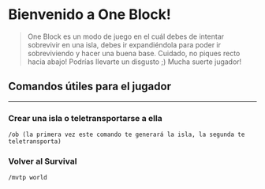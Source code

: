 # Bienvenido a One Block!

> One Block es un modo de juego en el cuál debes de intentar sobrevivir en una isla, debes ir expandiéndola para poder ir sobreviviendo y hacer una buena base. Cuidado, no piques recto hacia abajo! Podrías llevarte un disgusto ;) Mucha suerte jugador!

## Comandos útiles para el jugador
---
### Crear una isla o teletransportarse a ella
~~~
/ob (la primera vez este comando te generará la isla, la segunda te teletransporta)
~~~

### Volver al Survival
~~~
/mvtp world
~~~